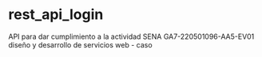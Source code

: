 # rest_api_login
API para dar cumplimiento a la actividad SENA  GA7-220501096-AA5-EV01 diseño y desarrollo de servicios web - caso 
